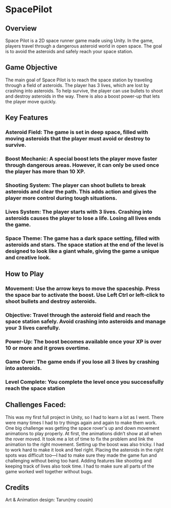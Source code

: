 # SpacePilot
## Overview
Space Pilot is a 2D space runner game made using Unity. In the game, players travel through a dangerous asteroid world in open space. The goal is to avoid the asteroids and safely reach your space station.
## Game Objective
The main goal of Space Pilot is to reach the space station by traveling through a field of asteroids. The player has 3 lives, which are lost by crashing into asteroids. To help survive, the player can use bullets to shoot and destroy asteroids in the way. There is also a boost power-up that lets the player move quickly.
## Key Features
### Asteroid Field: The game is set in deep space, filled with moving asteroids that the player must avoid or destroy to survive.
### Boost Mechanic: A special boost lets the player move faster through dangerous areas. However, it can only be used once the player has more than 10 XP.
### Shooting System: The player can shoot bullets to break asteroids and clear the path. This adds action and gives the player more control during tough situations.
### Lives System: The player starts with 3 lives. Crashing into asteroids causes the player to lose a life. Losing all lives ends the game.
### Space Theme: The game has a dark space setting, filled with asteroids and stars. The space station at the end of the level is designed to look like a giant whale, giving the game a unique and creative look.
## How to Play
### Movement: Use the arrow keys to move the spaceship. Press the space bar to activate the boost. Use Left Ctrl or left-click to shoot bullets and destroy asteroids.
### Objective: Travel through the asteroid field and reach the space station safely. Avoid crashing into asteroids and manage your 3 lives carefully.
### Power-Up: The boost becomes available once your XP is over 10 or more and it grows overtime.
### Game Over: The game ends if you lose all 3 lives by crashing into asteroids.
### Level Complete: You complete the level once you successfully reach the space station

## Challenges Faced:
This was my first full project in Unity, so I had to learn a lot as I went. There were many times I had to try things again and again to make them work.
One big challenge was getting the space rover's up and down movement animations to play properly. At first, the animations didn’t show at all when the rover moved. It took me a lot of time to fix the problem and link the animation to the right movement.
Setting up the boost was also tricky. I had to work hard to make it look and feel right. Placing the asteroids in the right spots was difficult too—I had to make sure they made the game fun and challenging without being too hard.
Adding features like shooting and keeping track of lives also took time. I had to make sure all parts of the game worked well together without bugs.

## Credits
Art & Animation design: Tarun(my cousin)





